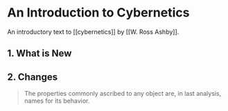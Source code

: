 # An Introduction to Cybernetics

An introductory text to [[cybernetics]] by [[W. Ross Ashby]].


## 1. What is New


## 2. Changes

> The properties commonly ascribed to any object are, in last analysis, names for its behavior.

